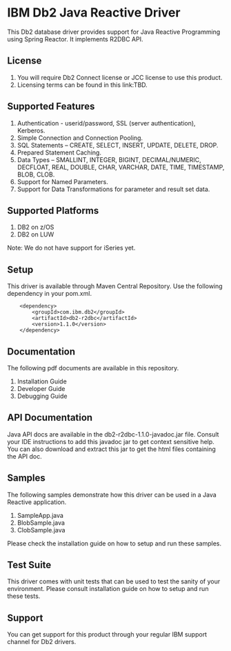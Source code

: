 # IBM Db2 Java Reactive Driver

This Db2 database driver provides support for Java Reactive Programming using Spring Reactor. It implements R2DBC API.

## License
1. You will require Db2 Connect license or JCC license to use this product.
1. Licensing terms can be found in this link:TBD.

## Supported Features
1. Authentication - userid/password, SSL (server authentication), Kerberos.
1. Simple Connection and Connection Pooling.
1. SQL Statements – CREATE, SELECT, INSERT, UPDATE, DELETE, DROP.
1. Prepared Statement Caching.
1. Data Types – SMALLINT, INTEGER, BIGINT, DECIMAL/NUMERIC, DECFLOAT, REAL, DOUBLE, CHAR, VARCHAR, DATE, TIME, TIMESTAMP, BLOB, CLOB.
1. Support for Named Parameters.
1. Support for Data Transformations for parameter and result set data.

## Supported Platforms
1. DB2 on z/OS
1. DB2 on LUW

Note: We do not have support for iSeries yet.

## Setup
This driver is available through Maven Central Repository. Use the following dependency in your pom.xml.

```
    <dependency>
        <groupId>com.ibm.db2</groupId>
        <artifactId>db2-r2dbc</artifactId>
        <version>1.1.0</version>
    </dependency>
```

## Documentation
The following pdf documents are available in this repository.
1. Installation Guide
1. Developer Guide
1. Debugging Guide

## API Documentation
Java API docs are available in the db2-r2dbc-1.1.0-javadoc.jar file. Consult your IDE instructions to add this javadoc jar to get context sensitive help. You can also download and extract this jar to get the html files containing the API doc.

## Samples
The following samples demonstrate how this driver can be used in a Java Reactive application. 
1. SampleApp.java
1. BlobSample.java
1. ClobSample.java

Please check the installation guide on how to setup and run these samples.

## Test Suite
This driver comes with unit tests that can be used to test the sanity of your environment. Please consult installation guide on how to setup and run these tests.

## Support
You can get support for this product through your regular IBM support channel for Db2 drivers.

